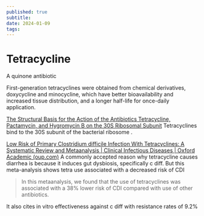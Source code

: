 ```yaml
---
published: true
subtitle:
date: 2024-01-09
tags: 
---
```


# Tetracycline
A quinone antibiotic

First-generation tetracyclines were obtained from chemical derivatives, doxycycline and minocycline, which have better bioavailability and increased tissue distribution, and a longer half-life for once-daily application.

[The Structural Basis for the Action of the Antibiotics Tetracycline, Pactamycin, and Hygromycin B on the 30S Ribosomal Subunit](https://www.sciencedirect.com/science/article/pii/S0092867400002166)
Tetracyclines bind to the 30S subunit of the bacterial ribosome . 

[Low Risk of Primary Clostridium difficile Infection With Tetracyclines: A Systematic Review and Metaanalysis | Clinical Infectious Diseases | Oxford Academic (oup.com)](https://academic.oup.com/cid/article/66/4/514/4161552)
A commonly accepted reason why tetracycline causes diarrhea is because it induces gut dysbiosis, specifically c diff. But this meta-analysis shows tetra use associated with a decreased risk of CDI
>In this metaanalysis, we found that the use of tetracyclines was associated with a 38% lower risk of CDI compared with use of other antibiotics.

It also cites in vitro effectiveness against c diff with resistance rates of 9.2%